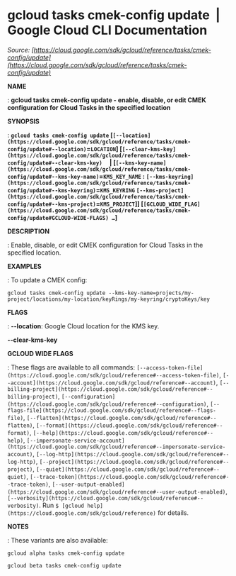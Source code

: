 # gcloud tasks cmek-config update  |  Google Cloud CLI Documentation

*Source: [https://cloud.google.com/sdk/gcloud/reference/tasks/cmek-config/update](https://cloud.google.com/sdk/gcloud/reference/tasks/cmek-config/update)*

**NAME**

: **gcloud tasks cmek-config update - enable, disable, or edit CMEK configuration for Cloud Tasks in the specified location**

**SYNOPSIS**

: **`gcloud tasks cmek-config update` [`[--location](https://cloud.google.com/sdk/gcloud/reference/tasks/cmek-config/update#--location)`=`LOCATION`] [`[--clear-kms-key](https://cloud.google.com/sdk/gcloud/reference/tasks/cmek-config/update#--clear-kms-key)`     | [`[--kms-key-name](https://cloud.google.com/sdk/gcloud/reference/tasks/cmek-config/update#--kms-key-name)`=`KMS_KEY_NAME` : `[--kms-keyring](https://cloud.google.com/sdk/gcloud/reference/tasks/cmek-config/update#--kms-keyring)`=`KMS_KEYRING` `[--kms-project](https://cloud.google.com/sdk/gcloud/reference/tasks/cmek-config/update#--kms-project)`=`KMS_PROJECT`]] [`[GCLOUD_WIDE_FLAG](https://cloud.google.com/sdk/gcloud/reference/tasks/cmek-config/update#GCLOUD-WIDE-FLAGS) …`]**

**DESCRIPTION**

: Enable, disable, or edit CMEK configuration for Cloud Tasks in the specified
location.

**EXAMPLES**

: To update a CMEK config:

```
gcloud tasks cmek-config update --kms-key-name=projects/my-project/locations/my-location/keyRings/my-keyring/cryptoKeys/key
```

**FLAGS**

: **--location**:
Google Cloud location for the KMS key.

**--clear-kms-key**

**GCLOUD WIDE FLAGS**

: These flags are available to all commands: `[--access-token-file](https://cloud.google.com/sdk/gcloud/reference#--access-token-file)`,
`[--account](https://cloud.google.com/sdk/gcloud/reference#--account)`, `[--billing-project](https://cloud.google.com/sdk/gcloud/reference#--billing-project)`,
`[--configuration](https://cloud.google.com/sdk/gcloud/reference#--configuration)`,
`[--flags-file](https://cloud.google.com/sdk/gcloud/reference#--flags-file)`,
`[--flatten](https://cloud.google.com/sdk/gcloud/reference#--flatten)`, `[--format](https://cloud.google.com/sdk/gcloud/reference#--format)`, `[--help](https://cloud.google.com/sdk/gcloud/reference#--help)`, `[--impersonate-service-account](https://cloud.google.com/sdk/gcloud/reference#--impersonate-service-account)`,
`[--log-http](https://cloud.google.com/sdk/gcloud/reference#--log-http)`,
`[--project](https://cloud.google.com/sdk/gcloud/reference#--project)`, `[--quiet](https://cloud.google.com/sdk/gcloud/reference#--quiet)`, `[--trace-token](https://cloud.google.com/sdk/gcloud/reference#--trace-token)`, `[--user-output-enabled](https://cloud.google.com/sdk/gcloud/reference#--user-output-enabled)`,
`[--verbosity](https://cloud.google.com/sdk/gcloud/reference#--verbosity)`.
Run `$ [gcloud help](https://cloud.google.com/sdk/gcloud/reference)` for details.

**NOTES**

: These variants are also available:

```
gcloud alpha tasks cmek-config update
```

```
gcloud beta tasks cmek-config update
```